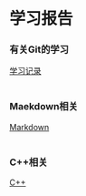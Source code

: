 # 学习报告
### 有关Git的学习
[学习记录](https://github.com/Singularity-V206/summary/blob/master/Git/Git-learn.md)<br><br>
### Maekdown相关
[Markdown](https://github.com/Singularity-V206/summary/blob/master/Maekdown/Markdown-grammar.md)<br><br>
### C++相关
[C++](https://github.com/Singularity-V206/summary/blob/master/C%2B%2B/C%2B%2B-learn.md)<br><br>
